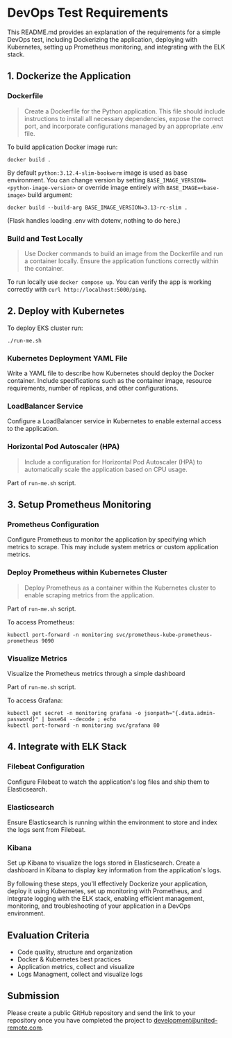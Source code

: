 # DevOps Test Requirements

This README.md provides an explanation of the requirements for a simple DevOps test, including Dockerizing the application, deploying with Kubernetes, setting up Prometheus monitoring, and integrating with the ELK stack.

## 1. Dockerize the Application

### Dockerfile
> Create a Dockerfile for the Python application. This file should include instructions to install all necessary dependencies, expose the correct port, and incorporate configurations managed by an appropriate .env file.

To build application Docker image run:

```shell
docker build .
```

By default `python:3.12.4-slim-bookworm` image is used as base environment. You can change version by setting
`BASE_IMAGE_VERSION=<python-image-version>` or override image entirely with `BASE_IMAGE=<base-image>` build argument:

```shell
docker build --build-arg BASE_IMAGE_VERSION=3.13-rc-slim .
```

(Flask handles loading .env with dotenv, nothing to do here.)

### Build and Test Locally
> Use Docker commands to build an image from the Dockerfile and run a container locally. Ensure the application functions correctly within the container.

To run locally use `docker compose up`. You can verify the app is working correctly with
`curl http://localhost:5000/ping`.

## 2. Deploy with Kubernetes

To deploy EKS cluster run:

```shell
./run-me.sh
```

### Kubernetes Deployment YAML File
Write a YAML file to describe how Kubernetes should deploy the Docker container. Include specifications such as the container image, resource requirements, number of replicas, and other configurations.

### LoadBalancer Service
Configure a LoadBalancer service in Kubernetes to enable external access to the application.

### Horizontal Pod Autoscaler (HPA)
> Include a configuration for Horizontal Pod Autoscaler (HPA) to automatically scale the application based on CPU usage.

Part of `run-me.sh` script.

## 3. Setup Prometheus Monitoring

### Prometheus Configuration
Configure Prometheus to monitor the application by specifying which metrics to scrape. This may include system metrics or custom application metrics.

### Deploy Prometheus within Kubernetes Cluster
> Deploy Prometheus as a container within the Kubernetes cluster to enable scraping metrics from the application.

Part of `run-me.sh` script.

To access Prometheus:

```shell
kubectl port-forward -n monitoring svc/prometheus-kube-prometheus-prometheus 9090
```

### Visualize Metrics
Visualize the Prometheus metrics through a simple dashboard

Part of `run-me.sh` script.

To access Grafana:

```shell
kubectl get secret -n monitoring grafana -o jsonpath="{.data.admin-password}" | base64 --decode ; echo
kubectl port-forward -n monitoring svc/grafana 80
```

## 4. Integrate with ELK Stack

### Filebeat Configuration
Configure Filebeat to watch the application's log files and ship them to Elasticsearch.

### Elasticsearch
Ensure Elasticsearch is running within the environment to store and index the logs sent from Filebeat.

### Kibana
Set up Kibana to visualize the logs stored in Elasticsearch. Create a dashboard in Kibana to display key information from the application's logs.

By following these steps, you'll effectively Dockerize your application, deploy it using Kubernetes, set up monitoring with Prometheus, and integrate logging with the ELK stack, enabling efficient management, monitoring, and troubleshooting of your application in a DevOps environment.

## Evaluation Criteria

- Code quality, structure and organization
- Docker & Kubernetes best practices
- Application metrics, collect and visualize
- Logs Managment, collect and visualize logs

## Submission

Please create a public GitHub repository and send the link to your repository once you have completed the project to <development@united-remote.com>.

